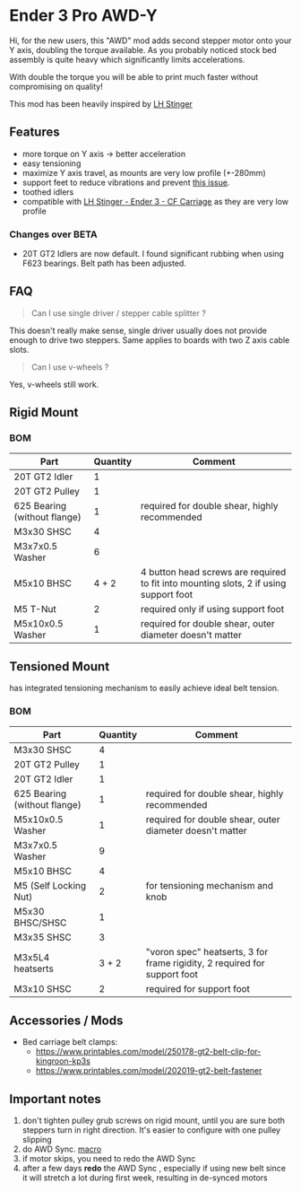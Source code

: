 
# Ender 3 Pro AWD-Y

Hi, for the new users, this "AWD" mod adds second stepper motor onto your Y axis, doubling the torque available. As you probably noticed stock bed assembly is quite heavy which significantly limits accelerations. 

With double the torque you will be able to print much faster without compromising on quality!

This mod has been heavily inspired by [LH Stinger](https://github.com/lhndo/LH-Stinger/tree/main)

## Features
- more torque on Y axis -> better acceleration
- easy tensioning
- maximize Y axis travel, as mounts are very low profile (+-280mm)
- support feet to reduce vibrations and prevent [this issue](https://youtu.be/1tBwaWnOHKY?si=pGgoMI5P9Bu9fiOg&t=324).
- toothed idlers
- compatible with [LH Stinger - Ender 3 - CF Carriage](https://discord.com/channels/1167067314781429831/1209625504425054271) as they are very low profile

### Changes over BETA
- 20T GT2 Idlers are now default. I found significant rubbing when using F623 bearings. Belt path has been adjusted.

## FAQ

> Can I use single driver / stepper cable splitter ?

This doesn't really make sense, single driver usually does not provide enough to drive two steppers. Same applies to boards with two Z axis cable slots.

> Can I use v-wheels ?

Yes, v-wheels still work. 

## Rigid Mount 


### BOM

| Part                         | Quantity | Comment                                                                               |
| ---------------------------- | -------- | ------------------------------------------------------------------------------------- |
| 20T GT2 Idler                | 1        |                                                                                       |
| 20T GT2 Pulley               | 1        |                                                                                       |
| 625 Bearing (without flange) | 1        | required for double shear, highly recommended                                     |
| M3x30 SHSC                   | 4        |                                                                                       |
| M3x7x0.5 Washer              | 6        |                                                                                       |
| M5x10 BHSC                   | 4 + 2    | 4 button head screws are required to fit into mounting slots, 2 if using support foot |
| M5 T-Nut                     | 2        | required only if using support foot                                                   |
| M5x10x0.5 Washer             | 1        | required for double shear, outer diameter doesn't matter                              |

## Tensioned Mount

has integrated tensioning mechanism to easily achieve ideal belt tension.

### BOM
| Part                         | Quantity| Comment                                                                   |
| ---------------------------- | ------- | ------------------------------------------------------------------------- |
| M3x30 SHSC                   | 4       |                                                                           |
| 20T GT2 Pulley               | 1       |                                                                           |
| 20T GT2 Idler                | 1       |                                                                           |
| 625 Bearing (without flange) | 1       | required for double shear, highly recommended                             |
| M5x10x0.5 Washer             | 1       | required for double shear, outer diameter doesn't matter                  |
| M3x7x0.5 Washer              | 9       |                                                                           |
| M5x10 BHSC                   | 4       |                                                                           |
| M5 (Self Locking Nut)        | 2       | for tensioning mechanism and knob                                         |
| M5x30 BHSC/SHSC              | 1       |                                                                           |
| M3x35 SHSC                   | 3       |                                                                           |
| M3x5L4 heatserts             | 3 + 2   | "voron spec" heatserts, 3 for frame rigidity, 2 required for support foot |
| M3x10 SHSC                   | 2       | required for support foot                                                 |


## Accessories / Mods

- Bed carriage belt clamps: 
  - https://www.printables.com/model/250178-gt2-belt-clip-for-kingroon-kp3s
  - https://www.printables.com/model/202019-gt2-belt-fastener




## Important notes

1. don't tighten pulley grub screws on rigid mount, until you are sure both steppers turn in right direction. It's easier to configure with one pulley slipping
2. do AWD Sync. [macro](https://github.com/lhndo/LH-Stinger/blob/main/Config/Klipper_Config/mymacros.cfg#L773)
3. if motor skips, you need to redo the AWD Sync
4. after a few days **redo** the AWD Sync , especially if using new belt since it will stretch a lot during first week, resulting in de-synced motors

